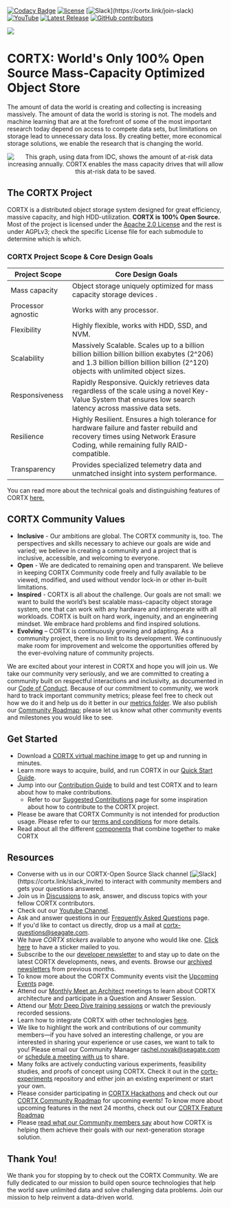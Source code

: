 [![Codacy Badge](https://api.codacy.com/project/badge/Grade/1d7c921f809e424c9f3d2997d0e43d0a)](https://app.codacy.com/gh/Seagate/cortx?utm_source=github.com&utm_medium=referral&utm_content=Seagate/cortx&utm_campaign=Badge_Grade)
[![ license](https://img.shields.io/badge/License-Apache%202.0-blue.svg)](https://github.com/Seagate/cortx/blob/main/LICENSE)
[![Slack](https://img.shields.io/badge/chat-on%20Slack-blue")](https://cortx.link/join-slack)
[![YouTube](https://img.shields.io/badge/Video-YouTube-red)](https://cortx.link/videos)
[![Latest Release](https://img.shields.io/github/v/release/Seagate/cortx?label=Latest%20Release)](https://github.com/seagate/cortx/releases/latest)
[![GitHub contributors](https://img.shields.io/github/contributors/Seagate/cortx)](https://github.com/Seagate/cortx/graphs/contributors/)

<!-- ![codacy-analysis-cli](https://github.com/Seagate/EOS-Sandbox/workflows/codacy-analysis-cli/badge.svg) -->

<img src="../main/doc/images/cortx-logo.png?raw=true">

# CORTX: World's Only 100% Open Source Mass-Capacity Optimized Object Store

The amount of data the world is creating and collecting is increasing massively. The amount of data the world is storing is not. The models and machine learning that are at the forefront of some of the most important research today depend on access to compete data sets, but limitations on storage lead to unnecessary data loss. By creating better, more economical storage solutions, we enable the research that is changing the world.

<p align="center"><img src="../main/doc/images/at_risk_data.jpg?raw=true" title="This graph, using data from IDC, shows the amount of at-risk data increasing annually.  CORTX enables the mass capacity drives that will allow this at-risk data to be saved."/></p>

## The CORTX Project

CORTX is a distributed object storage system designed for great efficiency, massive capacity, and high HDD-utilization.  **CORTX is 100% Open Source.** Most of the project is licensed under the [Apache 2.0 License](../main/LICENSE) and the rest is under AGPLv3; check the specific License file for each submodule to determine which is which.

### CORTX Project Scope & Core Design Goals

| Project Scope      | Core Design Goals                                                                                                                                                                |
|--------------------|----------------------------------------------------------------------------------------------------------------------------------------------------------------------------------|
| Mass capacity | Object storage uniquely optimized for mass capacity storage devices       .                                                                                                       |
| Processor agnostic | Works with any processor.                                                                                                                                                        |
| Flexibility        | Highly flexible, works with HDD, SSD, and NVM.                                                                                                                                   |
| Scalability        | Massively Scalable. Scales up to a billion billion billion billion billion exabytes (2^206) and 1.3 billion billion billion billion (2^120) objects with unlimited object sizes. |
| Responsiveness     | Rapidly Responsive. Quickly retrieves data regardless of the scale using a novel Key-Value System that ensures low search latency across massive data sets.                      |
| Resilience         | Highly Resilient. Ensures a high tolerance for hardware failure and faster rebuild and recovery times using Network Erasure Coding, while remaining fully RAID-compatible.       |
| Transparency       | Provides specialized telemetry data and unmatched insight into system performance.                                                                                               |

You can read more about the technical goals and distinguishing features of CORTX [here.](https://github.com/Seagate/cortx-motr/blob/main/doc/motr-in-prose.md)

## CORTX Community Values

-   **Inclusive** - Our ambitions are global. The CORTX community is, too. The perspectives and skills necessary to achieve our goals are wide and varied; we believe in creating a community and a project that is inclusive, accessible, and welcoming to everyone.
-   **Open** - We are dedicated to remaining open and transparent. We believe in keeping CORTX Community code freely and fully available to be viewed, modified, and used without vendor lock-in or other in-built limitations.
-   **Inspired** - CORTX is all about the challenge. Our goals are not small: we want to build the world’s best scalable mass-capacity object storage system, one that can work with any hardware and interoperate with all workloads. CORTX is built on hard work, ingenuity, and an engineering mindset. We embrace hard problems and find inspired solutions.
-   **Evolving** – CORTX is continuously growing and adapting. As a community project, there is no limit to its development. We continuously make room for improvement and welcome the opportunities offered by the ever-evolving nature of community projects.

We are excited about your interest in CORTX and hope you will join us. We take our community very seriously, and we are committed to creating a community built on respectful interactions and inclusivity, as documented in our [Code of Conduct](CODE_OF_CONDUCT.md).  Because of our commitment to community, we work hard to track important community metrics; please feel free to check out how we do it and help us do it better in our [metrics folder](metrics).  We also publish our [Community Roadmap](Community_Roadmap.md); please let us know what other community events and milestones you would like to see.

## Get Started

- Download a [CORTX virtual machine image](doc/ova/1.0.4/CORTX_on_Open_Virtual_Appliance.rst) to get up and running in minutes.
- Learn more ways to acquire, build, and run CORTX in our [Quick Start Guide](QUICK_START.md).
- Jump into our [Contribution Guide](CONTRIBUTING.md) to build and test CORTX and to learn about how to make contributions.
   - Refer to our [Suggested Contributions](../main/doc/SuggestedContributions.md) page for some inspiration about how to contribute to the CORTX project.
- Please be aware that CORTX Community is not intended for production usage.  Please refer to our [terms and conditions](terms_and_conditions.rst) for more details.
- Read about all the different [components](https://github.com/hessio/cortx/blob/patch-11/doc/Components.md) that combine together to make CORTX

Resources
---------

<!-- NOTE!!! This is copied from SUPPORT.md.  If you update it here, update it there as well.) -->
-   Converse with us in our CORTX-Open Source Slack channel [![Slack](https://img.shields.io/badge/chat-on%20Slack-blue")](https://cortx.link/slack_invite) to interact with community members and gets your questions answered.
-   Join us in [Discussions](https://github.com/Seagate/cortx/discussions) to ask, answer, and discuss topics with your fellow CORTX contributors.
-   Check out our [Youtube Channel](https://cortx.link/videos).
-   Ask and answer questions in our [Frequently Asked Questions](FAQs.md) page.
-   If you'd like to contact us directly, drop us a mail at cortx-questions@seagate.com.
-   We have _CORTX stickers_ available to anyone who would like one. [Click here](https://www.seagate.com/promos/cortx-stickers/) to have a sticker mailed to you.
-   Subscribe to the our [developer newsletter](https://cortx.link/cortx-dev-newsletter) to and stay up to date on the latest CORTX developments, news, and events.  Browse our [archived newsletters](doc/PDFs/Newsletters) from previous months.
-   To know more about the CORTX Community events visit the [Upcoming Events](https://github.com/Seagate/cortx/wiki/Upcoming-Events) page.
-   Attend our [Monthly Meet an Architect](doc/meetings/README.rst) meetings to learn about CORTX architecture and participate in a Question and Answer Session.
-   Attend our [Motr Deep Dive training sessions](https://github.com/Seagate/cortx-motr/wiki/Motr-Deep-Dive-Sessions) or watch the previously recorded sessions.
-   Learn how to integrate CORTX with other technologies [here](doc/integrations/README.rst).
-   We like to highlight the work and contributions of our community members—if you have solved an interesting challenge, or you are interested in sharing your experience or use cases, we want to talk to you! Please email our Community Manager rachel.novak@seagate.com or [schedule a meeting with us](https://outlook.office365.com/owa/calendar/CORTXCommunity@seagate.com/bookings/s/x8yMn2ODxUCOdhxvXkH4FA2) to share.
-   Many folks are actively conducting various experiments, feasibility studies, and proofs of concept using CORTX.  Check it out in the [cortx-experiments](https://github.com/Seagate/cortx-experiments) repository and either join an existing experiment or start your own.
-   Please consider participating in [CORTX Hackathons](doc/CORTX_Hackathon.rst) and check out our [CORTX Community Roadmap](Community_Roadmap.md) for upcoming events! To know more about upcoming features in the next 24 months, check out our [CORTX Feature Roadmap](FeatureRoadmap.md)
-   Please [read what our Community members say](CORTXTestimonials.md) about how CORTX is helping them achieve their goals with our next-generation storage solution.

Thank You!
----------

We thank you for stopping by to check out the CORTX Community. We are fully dedicated to our mission to build open source technologies that help the world save unlimited data and solve challenging data problems. Join our mission to help reinvent a data-driven world.
